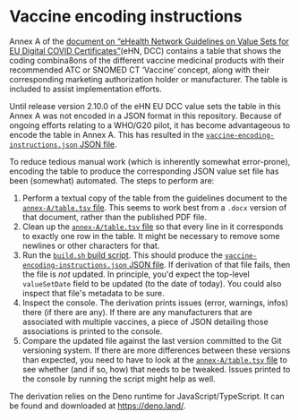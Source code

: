 # Vaccine encoding instructions

Annex A of the [document on “eHealth Network Guidelines on Value Sets
for EU Digital COVID Certificates”](https://ec.europa.eu/health/sites/default/files/ehealth/docs/digital-green-value-sets_en.pdf)(eHN, DCC) contains a table that shows the coding combina8ons of the different vaccine medicinal products with their recommended ATC or SNOMED CT ‘Vaccine’ concept, along with their corresponding marketing authorization holder or manufacturer.
The table is included to assist implementation efforts.

Until release version 2.10.0 of the eHN EU DCC value sets the table in this Annex A was not encoded in a JSON format in this repository.
Because of ongoing efforts relating to a WHO/G20 pilot, it has become advantageous to encode the table in Annex A.
This has resulted in the [`vaccine-encoding-instructions.json` JSON file](../vaccine-encoding-instructions.json).

To reduce tedious manual work (which is inherently somewhat error-prone), encoding the table to produce the corresponding JSON value set file has been (somewhat) automated.
The steps to perform are:

1. Perform a textual copy of the table from the guidelines document to the [`annex-A/table.tsv` file](./table.tsv).
  This seems to work best from a `.docx` version of that document, rather than the published PDF file.
2. Clean up the [`annex-A/table.tsv` file](./table.tsv) so that every line in it corresponds to exactly one row in the table.
  It might be necessary to remove some newlines or other characters for that.
3. Run the [`build.sh` build script](./build.sh).
  This should produce the [`vaccine-encoding-instructions.json` JSON file](../vaccine-encoding-instructions.json).
  If derivation of that file fails, then the file is *not* updated.
  In principle, you'd expect the top-level `valueSetDate` field to be updated (to the date of today).
  You could also inspect that file's metadata to be sure.
4. Inspect the console.
  The derivation prints issues (error, warnings, infos) there (if there are any).
  If there are any manufacturers that are associated with multiple vaccines, a piece of JSON detailing those associations is printed to the console.
5. Compare the updated file against the last version committed to the Git versioning system.
  If there are more differences between these versions than expected, you need to have to look at the [`annex-A/table.tsv` file](./table.tsv) to see whether (and if so, how) that needs to be tweaked.
  Issues printed to the console by running the script might help as well.

The derivation relies on the Deno runtime for JavaScript/TypeScript.
It can be found and downloaded at https://deno.land/.

